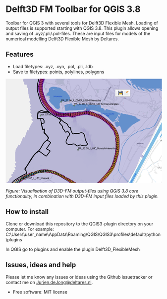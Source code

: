 # Delft3D FM Toolbar for QGIS 3.8
Toolbar for QGIS 3 with several tools for Delft3D Flexible Mesh. Loading of output files is supported starting with QGIS 3.8.  This plugin allows opening and saving of .xyz/.pli/.pol-files. These are input files for models of the numerical modelling Delft3D Flexible Mesh by Deltares.

## Features
- Load filetypes: .xyz, .xyn, .pol, .pli, .ldb
- Save to filetypes:  points, polylines, polygons

![Example of toolbar](https://raw.githubusercontent.com/jurjendejong/QGIS3_Delft3D_FM/master/QGIS3_Toolbar_D3D_FM.png)

_Figure: Visualisation of D3D-FM output-files using QGIS 3.8 core functionality, in combination with D3D-FM input files loaded by this plugin._

## How to install
Clone or download this repository to the QGIS3-plugin directory on your computer. For example:
C:\Users\user_name\AppData\Roaming\QGIS\QGIS3\profiles\default\python\plugins

In QGIS go to plugins and enable the plugin Delft3D_FlexibleMesh

## Issues, ideas and help
Please let me know any issues or ideas using the Github issuetracker or contact me on Jurjen.deJong@deltares.nl.

* Free software: MIT license